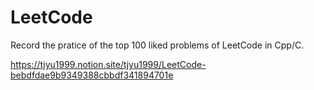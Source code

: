 # LeetCode

Record the pratice of the top 100 liked problems of LeetCode in Cpp/C.


https://tjyu1999.notion.site/tjyu1999/LeetCode-bebdfdae9b9349388cbbdf341894701e
